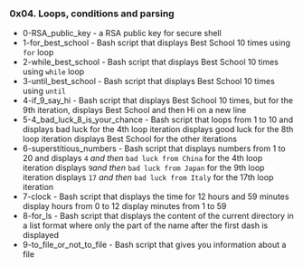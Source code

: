 ### 0x04. Loops, conditions and parsing

* 0-RSA_public_key - a RSA public key for secure shell
* 1-for_best_school - Bash script that displays Best School 10 times using `for` loop
* 2-while_best_school - Bash script that displays Best School 10 times using `while` loop
* 3-until_best_school - Bash script that displays Best School 10 times using `until`
* 4-if_9_say_hi - Bash script that displays Best School 10 times, but for the 9th iteration, displays Best School and then Hi on a new line
* 5-4_bad_luck_8_is_your_chance - Bash script that loops from 1 to 10 and displays bad luck for the 4th loop iteration displays good luck for the 8th loop iteration displays Best School for the other iterations
* 6-superstitious_numbers - Bash script that displays numbers from 1 to 20 and displays `4` *and then* `bad luck from China` for the 4th loop iteration displays `9`*and then* `bad luck from Japan` for the 9th loop iteration displays `17` *and then* `bad luck from Italy` for the 17th loop iteration
* 7-clock - Bash script that displays the time for 12 hours and 59 minutes display hours from 0 to 12 display minutes from 1 to 59
* 8-for_ls - Bash script that displays the content of the current directory in a list format where only the part of the name after the first dash is displayed
* 9-to_file_or_not_to_file - Bash script that gives you information about a file
